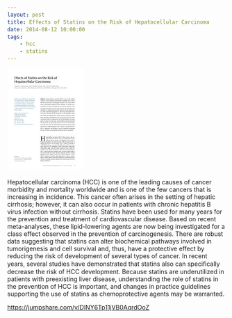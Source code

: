 ```yaml
---
layout: post
title: Effects of Statins on the Risk of Hepatocellular Carcinoma
date: 2014-08-12 10:00:00
tags:
    - hcc
    - statins
---
```


![](/assets/images/effects-of-statins-on-the-risk-of-hepatocellular-carcinoma.jpg)

Hepatocellular carcinoma (HCC) is one of the leading causes of cancer morbidity and mortality worldwide and is one of the few cancers that is increasing in incidence. This cancer often arises in the setting of hepatic cirrhosis; however, it can also occur in patients with chronic hepatitis B virus infection without cirrhosis. Statins have been used for many years for the prevention and treatment of cardiovascular disease. Based on recent meta-analyses, these lipid-lowering agents are now being investigated for a class effect observed in the prevention of carcinogenesis. There are robust data suggesting that statins can alter biochemical pathways involved in tumorigenesis and cell survival and, thus, have a protective effect by reducing the risk of development of several types of cancer. In recent years, several studies have demonstrated that statins also can speciﬁcally decrease the risk of HCC development. Because statins are underutilized in patients with preexisting liver disease, understanding the role of statins in the prevention of HCC is important, and changes in practice guidelines supporting the use of statins as chemoprotective agents may be warranted.

<https://jumpshare.com/v/DlNY6Tp11jVB0AqrdOoZ>